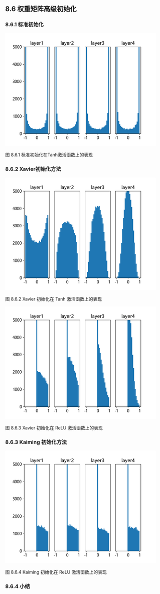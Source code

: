 
## 8.6 权重矩阵高级初始化

### 8.6.1 标准初始化

<img src="./img/init_normal_tanh.png" width=480/>

图 8.6.1 标准初始化在Tanh激活函数上的表现


### 8.6.2 Xavier初始化方法

<img src="./img/init_xavier_tanh.png" width=480/>

图 8.6.2 Xavier 初始化在 Tanh 激活函数上的表现

<img src="./img/init_xavier_relu.png" width=480/>

图 8.6.3 Xavier 初始化在 ReLU 激活函数上的表现

### 8.6.3 Kaiming 初始化方法

<img src="./img/init_msra_relu.png" width=480 />

图 8.6.4 Kaiming 初始化在 ReLU 激活函数上的表现

### 8.6.4 小结
